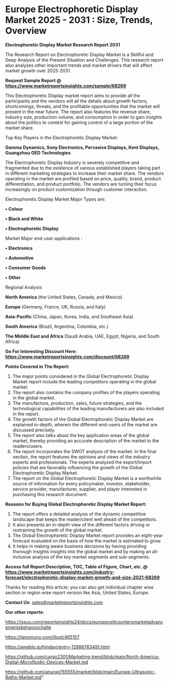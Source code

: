 # Europe Electrophoretic Display Market 2025 - 2031 : Size, Trends, Overview

<strong>Electrophoretic Display Market Research Report 2031</strong>

The Research Report on Electrophoretic Display Market is a Skillful and Deep Analysis of the Present Situation and Challenges. This research report also analyzes other important trends and market drivers that will affect market growth over 2025-2031.

<strong>Request Sample Report @ <a href=https://www.marketreportsinsights.com/sample/68269>https://www.marketreportsinsights.com/sample/68269</a></strong>

This Electrophoretic Display market report aims to provide all the participants and the vendors will all the details about growth factors, shortcomings, threats, and the profitable opportunities that the market will present in the near future. The report also features the revenue share, industry size, production volume, and consumption in order to gain insights about the politics to contest for gaining control of a large portion of the market share.

Top Key Players in the Electrophoretic Display Market:

<strong>Gamma Dynamics, Sony Electronics, Pervasive Displays, Kent Displays, Guangzhou OED Technologies</strong>

The Electrophoretic Display Industry is severely competitive and fragmented due to the existence of various established players taking part in different marketing strategies to increase their market share. The vendors operating in the market are profiled based on price, quality, brand, product differentiation, and product portfolio. The vendors are turning their focus increasingly on product customization through customer interaction.

Electrophoretic Display Market Major Types are:

<strong>• Colour

• Black and White

• Electrophoretic Display</strong>

Market Major end-user applications :

<strong>• Electronics

• Automotive

• Consumer Goods

• Other</strong>

Regional Analysis

</u><strong><b>North America</b></strong> (the United States, Canada, and Mexico)

<strong><b>Europe </b></strong>(Germany, France, UK, Russia, and Italy)

<strong><b>Asia-Pacific</b></strong> (China, Japan, Korea, India, and Southeast Asia)

<strong><b>South America</b></strong> (Brazil, Argentina, Colombia, etc.)

<strong><b>The Middle East and Africa</b></strong> (Saudi Arabia, UAE, Egypt, Nigeria, and South Africa)

<strong>Go For Interesting Discount Here: <a href=https://www.marketreportsinsights.com/discount/68269>https://www.marketreportsinsights.com/discount/68269</a></strong>

<strong>Points Covered in The Report:</strong>
<ol>
  <li>The major points considered in the Global Electrophoretic Display Market report include the leading competitors operating in the global market.</li>
  <li>The report also contains the company profiles of the players operating in the global market.</li>
  <li>The manufacture, production, sales, future strategies, and the technological capabilities of the leading manufacturers are also included in the report.</li>
  <li>The growth factors of the Global Electrophoretic Display Market are explained in-depth, wherein the different end-users of the market are discussed precisely.</li>
  <li>The report also talks about the key application areas of the global market, thereby providing an accurate description of the market to the readers/users.</li>
  <li>The report incorporates the SWOT analysis of the market. In the final section, the report features the opinions and views of the industry experts and professionals. The experts analyzed the export/import policies that are favorably influencing the growth of the Global Electrophoretic Display Market.</li>
  <li>The report on the Global Electrophoretic Display Market is a worthwhile source of information for every policymaker, investor, stakeholder, service provider, manufacturer, supplier, and player interested in purchasing this research document.</li>
</ol>
<strong>Reasons for Buying Global Electrophoretic Display Market Report:</strong>

<ol>
  <li>The report offers a detailed analysis of the dynamic competitive landscape that keeps the reader/client well ahead of the competitors.</li>
  <li>It also presents an in-depth view of the different factors driving or restraining the growth of the global market.</li>
  <li>The Global Electrophoretic Display Market report provides an eight-year forecast evaluated on the basis of how the market is estimated to grow.</li>
  <li>It helps in making aware business decisions by having providing thorough insights insights into the global market and by making an all-inclusive analysis of the key market segments and sub-segments.</li>
</ol>
<strong>Access full Report Description, TOC, Table of Figure, Chart, etc. @ <a href=https://www.marketreportsinsights.com/industry-forecast/electrophoretic-display-market-growth-and-size-2021-68269>https://www.marketreportsinsights.com/industry-forecast/electrophoretic-display-market-growth-and-size-2021-68269</a></strong>


Thanks for reading this article; you can also get individual chapter wise section or region wise report version like Asia, United States, Europe.

<strong>Contact Us:</strong>
sales@marketreportsinsights.com

<strong>Our other reports:</strong>

<a href=https://issuu.com/reportsinsights24/docs/europecellcountersmarketadvancementsbehaviorchalle>https://issuu.com/reportsinsights24/docs/europecellcountersmarketadvancementsbehaviorchalle</a>

<a href=https://tanomuno.com/illust/465157>https://tanomuno.com/illust/465157</a>

<a href=https://ameblo.jp/hindavi/entry-12886763491.html>https://ameblo.jp/hindavi/entry-12886763491.html</a>

<a href=https://github.com/cargo2301/Marketing-trend/blob/main/North-America-Digital-Microfluidic-Devices-Market.md>https://github.com/cargo2301/Marketing-trend/blob/main/North-America-Digital-Microfluidic-Devices-Market.md</a>

<a href=https://github.com/anurag765555/market/blob/main/Europe-Ultrasonic-Baths-Market.md>https://github.com/anurag765555/market/blob/main/Europe-Ultrasonic-Baths-Market.md</a>"
